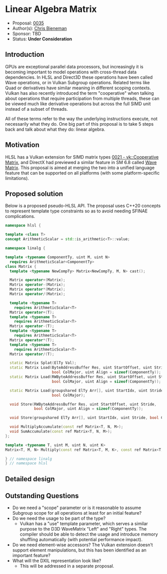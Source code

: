<!-- {% raw %} -->

# Linear Algebra Matrix

* Proposal: [0035](0035-linalg-matrix.md)
* Author(s): [Chris Bieneman](https://github.com/llvm-beanz)
* Sponsor: TBD
* Status: **Under Consideration**

## Introduction

GPUs are exceptional parallel data processors, but increasingly it is becoming
important to model operations with cross-thread data dependencies. In HLSL and
Direct3D these operations have been called Wave operations, or in Vulkan
Subgroup operations. Related terms like Quad or derivatives have similar
meaning in different scoping contexts. Vulkan has also recently introduced the
term "cooperative" when talking about operations that require participation from
multiple threads, these can be viewed much like derivative operations but across
the full SIMD unit instead of a subset of threads.

All of these terms refer to the way the underlying instructions execute, not
necessarily what they do. One big part of this proposal is to take 5 steps back
and talk about what they do: linear algebra.

## Motivation

HLSL has a Vulkan extension for SIMD matrix types [0021 - vk::Cooperative
Matrix](0021-vk-coop-matrix.md), and DirectX had previewed a similar feature in
SM 6.8 called [Wave Matrix](https://github.com/microsoft/hlsl-specs/pull/61).
This proposal is aimed at merging the two into a unified language feature that
can be supported on all platforms (with some platform-specific limitations).

## Proposed solution

Below is a proposed pseudo-HLSL API. The proposal uses C++20 concepts to
represent template type constraints so as to avoid needing SFINAE complications.

```c++
namespace hlsl {

template <class T>
concept ArithmeticScalar = std::is_arithmetic<T>::value;

namespace linalg {

template <typename ComponentTy, uint M, uint N>
  requires ArithmeticScalar<ComponentTy>
class Matrix {
  template <typename NewCompTy> Matrix<NewCompTy, M, N> cast();

  Matrix operator+(Matrix);
  Matrix operator-(Matrix);
  Matrix operator*(Matrix);
  Matrix operator/(Matrix);

  template <typename T>
    requires ArithmeticScalar<T>
  Matrix operator+(T);
  template <typename T>
    requires ArithmeticScalar<T>
  Matrix operator-(T);
  template <typename T>
    requires ArithmeticScalar<T>
  Matrix operator*(T);
  template <typename T>
    requires ArithmeticScalar<T>
  Matrix operator/(T);

  static Matrix Splat(ElTy Val);
  static Matrix Load(ByteAddressBuffer Res, uint StartOffset, uint Stride,
                     bool ColMajor, uint Align = sizeof(ComponentTy));
  static Matrix Load(RWByteAddressBuffer Res, uint StartOffset, uint Stride,
                     bool ColMajor, uint Align = sizeof(ComponentTy));

  static Matrix Load(groupshared ElTy Arr[], uint StartIdx, uint Stride,
                     bool ColMajor);

  void Store(RWByteAddressBuffer Res, uint StartOffset, uint Stride,
             bool ColMajor, uint Align = sizeof(ComponentTy));

  void Store(groupshared ElTy Arr[], uint StartIdx, uint Stride, bool ColMajor);

  void MultiplyAccumulate(const ref Matrix<T, N, M>);
  void SumAccumulate(const ref Matrix<T, N, M>);
};

template <typename T, uint M, uint N, uint K>
Matrix<T, M, N> Multiply(const ref Matrix<T, M, K>, const ref Matrix<T, K, N>);

} // namespace linalg
} // namespace hlsl
```

## Detailed design

## Outstanding Questions

* Do we need a "scope" parameter or is it reasonable to assume Subgroup scope
  for all operations at least for an initial feature?
* Do we need the usage to be part of the type?
  * Vulkan has a "use" template parameter, which serves a similar purpose to the
    D3D WaveMatrix "Left" and "Right" types. The compiler should be able to
    detect the usage and introduce memory shuffling automatically (with
    potential performance impact).
* Do we need element-wise accessors? The Vulkan extension doesn't support
  element manipulations, but this has been identified as an important feature?
* What will the DXIL representation look like?
  * This will be addressed in a separate proposal.

<!-- {% endraw %} -->
